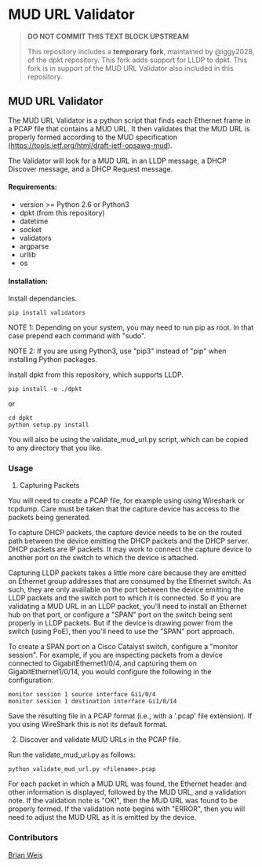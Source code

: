 # MUD URL Validator

> **DO NOT COMMIT THIS TEXT BLOCK UPSTREAM**
>
> This repository includes a **temporary fork**, maintained by @iggy2028, 
> of the dpkt repository. This fork adds support for LLDP to dpkt. This
> fork is in support of the MUD URL Validator also included in this
> repository.

MUD URL Validator
-----------------

The MUD URL Validator is a python script that finds each Ethernet frame in a 
PCAP file that contains a MUD URL. It then validates that the MUD URL is
properly formed according to the MUD specification
(https://tools.ietf.org/html/draft-ietf-opsawg-mud).

The Validator will look for a MUD URL in an LLDP message, 
a DHCP Discover message, and a DHCP Request message.

#### Requirements:
* version >= Python 2.6 or Python3
* dpkt (from this repository)
* datetime
* socket
* validators
* argparse
* urllib
* os

#### Installation:

Install dependancies.

	pip install validators

NOTE 1: Depending on your system, you may need to run pip as root. In that 
case prepend each command with "sudo".

NOTE 2: If you are using Python3, use "pip3" instead of "pip" when installing Python packages.
	

Install dpkt from this repository, which supports LLDP.

	pip install -e ./dpkt

or 

	cd dpkt
	python setup.py install

You will also be using the validate_mud_url.py script, which can be copied to any
directory that you like.

### Usage

1. Capturing Packets

You will need to create a PCAP file, for example using using Wireshark or
tcpdump.  Care must be taken that the capture device has access to the
packets being generated. 

To capture DHCP packets, the capture device needs to be on the routed path 
between the device emitting the DHCP packets and the DHCP server. 
DHCP packets are IP packets. It may work to connect the capture device 
to another port on the switch to which the device is attached.

Capturing LLDP packets takes a little more care because they are emitted 
on Ethernet group addresses that are consumed by the Ethernet switch. As such,
they are only available on the port between the device emitting the LLDP 
packets and the switch port to which it is connected. So if you are 
validating a MUD URL in an LLDP packet, you'll need to install an Ethernet 
hub on that port, or configure a "SPAN" port on the switch 
being sent properly in LLDP packets. But if the device is drawing power 
from the switch (using PoE), then you'll need to use the "SPAN" port approach.

To create a SPAN port on a Cisco Catalyst switch, configure a 
"monitor session". For example, if you are inspecting packets from a device
connected to GigabitEthernet1/0/4, and capturing them on
GigabitEthernet1/0/14, you would configure the following in the configuration:

	monitor session 1 source interface Gi1/0/4
	monitor session 1 destination interface Gi1/0/14

Save the resulting file in a PCAP format (i.e., with a '.pcap' file
extension). If you using WireShark this is not its default format.

2. Discover and validate MUD URLs in the PCAP file.

Run the validate_mud_url.py as follows:

	python validate_mud_url.py <filename>.pcap

For each packet in which a MUD URL was found, the Ethernet header and other
information is displayed, followed by the MUD URL, and a validation note. If
the validation note is "OK!", then the MUD URL was found to be properly
formed. If the validation note begins with "ERROR", then you will need to
adjust the MUD URL as it is emitted by the device.

### Contributors
[Brian Weis](https://github.com/iggy2028)

